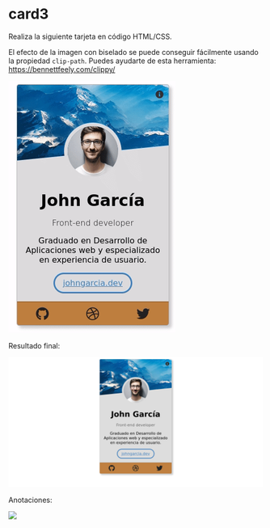 # card3
Realiza la siguiente tarjeta en código HTML/CSS.

El efecto de la imagen con biselado se puede conseguir fácilmente usando la propiedad `clip-path`. Puedes ayudarte de esta herramienta: https://bennettfeely.com/clippy/

![](card3.gif)

Resultado final:

![](card3.jpg)

Anotaciones:

![](card3-annotations.jpg)
